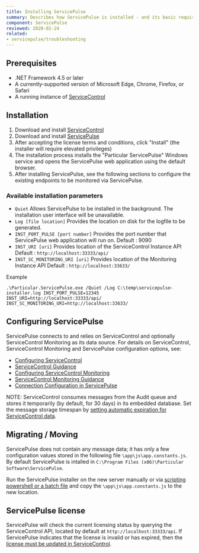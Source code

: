 ```yaml
---
title: Installing ServicePulse
summary: Describes how ServicePulse is installed - and its basic requirements
component: ServicePulse
reviewed: 2020-02-24
related:
- servicepulse/troubleshooting
---
```



## Prerequisites

 * .NET Framework 4.5 or later
 * A currently-supported version of Microsoft Edge, Chrome, Firefox, or Safari
 * A running instance of [ServiceControl](/servicecontrol)

## Installation

 1. Download and install [ServiceControl](https://github.com/Particular/ServiceControl/releases)
 1. Download and install [ServicePulse](https://github.com/Particular/ServicePulse/releases)
 1. After accepting the license terms and conditions, click "Install" (the installer will require elevated privileges)
 1. The installation process installs the "Particular ServicePulse" Windows service and opens the ServicePulse web application using the default browser.
 1. After installing ServicePulse, see the following sections to configure the existing endpoints to be monitored via ServicePulse.

### Available installation parameters

- `Quiet`
Allows ServicePulse to be installed in the background. The installation user interface will be unavailable.
- `Log [file location]`
Provides the location on disk for the logfile to be generated.
- `INST_PORT_PULSE [port number]`
Provides the port number that ServicePulse web application will run on.
Default : 9090
- `INST_URI [uri]`
Provides location of the ServiceControl Instance API
Default : `http://localhost:33333/api/`
- `INST_SC_MONITORING_URI [uri]` 
Provides location of the Monitoring Instance API
Default : `http://localhost:33633/`

Example
```
.\Particular.ServicePulse.exe /Quiet /Log C:\temp\servicepulse-installer.log INST_PORT_PULSE=12345 INST_URI=http://localhost:33333/api/ INST_SC_MONITORING_URI=http://localhost:33633/
```

## Configuring ServicePulse

ServicePulse connects to and relies on ServiceControl and optionally ServiceControl Monitoring as its data source.
For details on ServiceControl, ServiceControl Monitoring and ServicePulse configuration options, see:

 * [Configuring ServiceControl](/servicecontrol/creating-config-file.md)
 * [ServiceControl Guidance](/servicecontrol)
 * [Configuring ServiceControl Monitoring](/servicecontrol/monitoring-instances/installation/creating-config-file.md)
 * [ServiceControl Monitoring Guidance](/servicecontrol/monitoring-instances)
 * [Connection Configuration in ServicePulse](/servicepulse/host-config.md#configuring-connections-via-the-servicepulse-ui)

NOTE: ServiceControl consumes messages from the Audit queue and stores it temporarily (by default, for 30 days) in its embedded database. Set the message storage timespan by [setting automatic expiration for ServiceControl data](/servicecontrol/how-purge-expired-data.md).

## Migrating / Moving

ServicePulse does not contain any message data; it has only a few configuration values stored in the following file `\app\js\app.constants.js`. By default ServicePulse is intalled in `C:\Program Files (x86)\Particular Software\ServicePulse`.

Run the ServicePulse installer on the new server manually or via [scripting powershell or a batch file](#installation-available-installation-parameters) and copy the `\app\js\app.constants.js` to the new location.

## ServicePulse license

ServicePulse will check the current licensing status by querying the ServiceControl API, located by default at `http://localhost:33333/api`. If ServicePulse indicates that the license is invalid or has expired, then the [license must be updated in ServiceControl](/servicecontrol/license.md).
